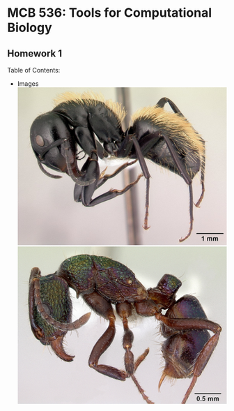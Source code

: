 # MCB 536: Tools for Computational Biology
## Homework 1
Table of Contents:
- Images
![pic1](/images/casent_0191696_Camponotus_darwinii.jpg)
![pic2](/images/casent0172345_Rhytidoponera_metallica.jpg)